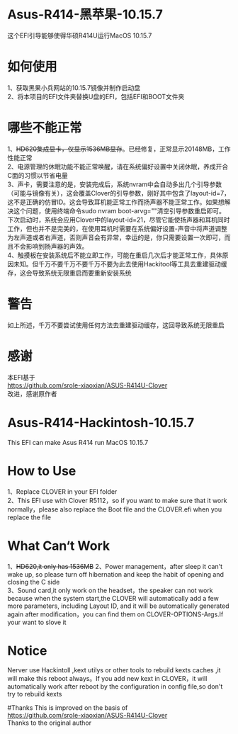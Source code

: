 # Asus-R414-黑苹果-10.15.7
这个EFI引导能够使得华硕R414U运行MacOS 10.15.7  

# 如何使用
1、获取黑果小兵网站的10.15.7镜像并制作启动盘  
2、将本项目的EFI文件夹替换U盘的EFI，包括EFI和BOOT文件夹   

# 哪些不能正常
1、~~HD620集成显卡，仅显示1536MB显存~~。已经修复，正常显示20148MB，工作性能正常  
2、电源管理的休眠功能不能正常唤醒，请在系统偏好设置中关闭休眠，养成开合C面的习惯以节省电量  
3、声卡，需要注意的是，安装完成后，系统nvram中会自动多出几个引导参数（可能与镜像有关），这会覆盖Clover的引导参数，刚好其中包含了layout-id=7，这不是正确的仿冒ID。这会导致耳机能正常工作而扬声器不能正常工作。如果想解决这个问题，使用终端命令sudo nvram boot-arvg=""清空引导参数重启即可。下次启动时，系统会应用Clover中的layout-id=21，尽管它能使扬声器和耳机同时工作，但也并不是完美的，在使用耳机时需要在系统偏好设置-声音中将声道调整为左声道或者右声道，否则声音会有异常，幸运的是，你只需要设置一次即可，而且不会影响到扬声器的声效。     
4、触摸板在安装系统后不能立即工作，可能在重启几次后才能正常工作，具体原因未知。但千万不要千万不要千万不要为此去使用Hackitool等工具去重建驱动缓存，这会导致系统无限重启而要重新安装系统   

# 警告
如上所述，千万不要尝试使用任何方法去重建驱动缓存，这回导致系统无限重启

# 感谢
本EFI基于   
https://github.com/srole-xiaoxian/ASUS-R414U-Clover   
改进，感谢原作者


# Asus-R414-Hackintosh-10.15.7
This EFI can make Asus R414 run MacOS 10.15.7
# How to Use
1、Replace CLOVER in your  EFI folder  
2、This EFI use with Clover R5112，so if you want to make sure that it work normally，please also replace the Boot file and the CLOVER.efi when you replace the file

# What Can‘t Work
1、~~HD620,it only has 1536MB~~
2、Power management，after sleep it can't wake up, so please turn off hibernation and keep the habit of opening and closing the C side    
3、Sound card,it only work on the headset，the speaker can not work because when the system start,the CLOVER  will automatically add a few more parameters, including Layout ID, and it will be automatically generated again after modification，you can find them on CLOVER-OPTIONS-Args.If your want to slove it

# Notice

Nerver use Hackintoll ,kext utilys or other tools to rebuild kexts caches ,it will make this reboot always。If you add new kext in CLOVER，it will automatically work after reboot by the configuration in config file,so don't try to rebuild kexts

#Thanks 
This is improved on the basis of   
https://github.com/srole-xiaoxian/ASUS-R414U-Clover  
Thanks to the original author
